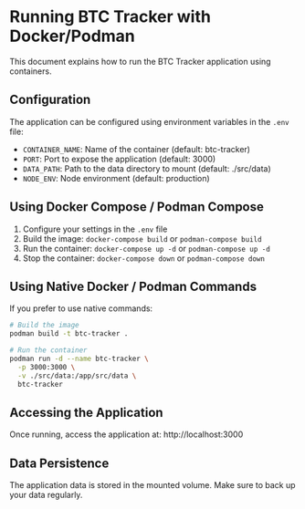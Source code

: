 # Running BTC Tracker with Docker/Podman

This document explains how to run the BTC Tracker application using containers.

## Configuration

The application can be configured using environment variables in the `.env` file:

- `CONTAINER_NAME`: Name of the container (default: btc-tracker)
- `PORT`: Port to expose the application (default: 3000)
- `DATA_PATH`: Path to the data directory to mount (default: ./src/data)
- `NODE_ENV`: Node environment (default: production)

## Using Docker Compose / Podman Compose

1. Configure your settings in the `.env` file
2. Build the image: `docker-compose build` or `podman-compose build`
3. Run the container: `docker-compose up -d` or `podman-compose up -d`
4. Stop the container: `docker-compose down` or `podman-compose down`

## Using Native Docker / Podman Commands

If you prefer to use native commands:

```bash
# Build the image
podman build -t btc-tracker .

# Run the container
podman run -d --name btc-tracker \
  -p 3000:3000 \
  -v ./src/data:/app/src/data \
  btc-tracker
```

## Accessing the Application

Once running, access the application at: http://localhost:3000

## Data Persistence

The application data is stored in the mounted volume. Make sure to back up your data regularly. 